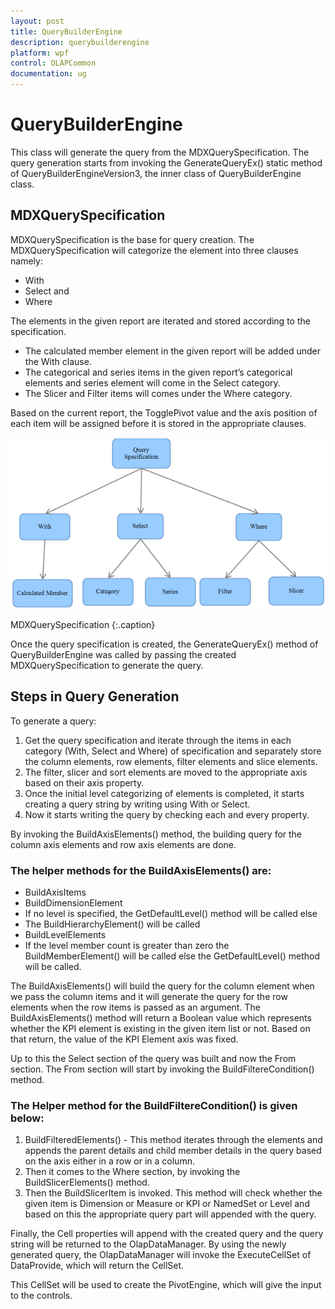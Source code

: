 ```yaml
---
layout: post
title: QueryBuilderEngine
description: querybuilderengine
platform: wpf
control: OLAPCommon 
documentation: ug
---
```


# QueryBuilderEngine

This class will generate the query from the MDXQuerySpecification. The query generation starts from invoking the GenerateQueryEx() static method of QueryBuilderEngineVersion3, the inner class of QueryBuilderEngine class. 

## MDXQuerySpecification

MDXQuerySpecification is the base for query creation. The MDXQuerySpecification will categorize the element into three clauses namely:

* With
* Select and
* Where

The elements in the given report are iterated and stored according to the specification.

* The calculated member element in the given report will be added under the With clause.
* The categorical and series items in the given report’s categorical elements and series element will come in the Select category.
* The Slicer and Filter items will comes under the Where category.

Based on the current report, the TogglePivot value and the axis position of each item will be assigned before it is stored in the appropriate clauses.

![](MDXQuerySpecification_images/MDXQuerySpecification_img1.png)





 MDXQuerySpecification
 {:.caption}



Once the query specification is created, the GenerateQueryEx() method of QueryBuilderEngine was called by passing the created MDXQuerySpecification to generate the query.

## Steps in Query Generation

To generate a query:

1. Get the query specification and iterate through the items in each category (With, Select and Where) of specification and separately store the column elements, row elements, filter elements and slice elements.
2. The filter, slicer and sort elements are moved to the appropriate axis based on their axis property.
3. Once the initial level categorizing of elements is completed, it starts creating a query string by writing using With or Select.
4. Now it starts writing the query by checking each and every property. 



By invoking the BuildAxisElements() method, the building query for the column axis elements and row axis elements are done.

### The helper methods for the BuildAxisElements() are:

* BuildAxisItems
* BuildDimensionElement
* If no level is specified, the  GetDefaultLevel() method will be called else
* The BuildHierarchyElement() will be called
* BuildLevelElements
* If the level member count is greater than zero the BuildMemberElement() will be called else the GetDefaultLevel() method will be called.

The BuildAxisElements() will build the query for the column element when we pass the column items and it will generate the query for the row elements when the row items is passed as an argument. The BuildAxisElements() method will return a Boolean value which represents whether the KPI element is existing in the given item list or not. Based on that return, the value of the KPI Element axis was fixed.

Up to this the Select section of the query was built and now the From section. The From section will start by invoking the BuildFiltereCondition() method.

### The Helper method for the BuildFiltereCondition() is given below:

1. BuildFilteredElements() - This method iterates through the elements and appends the parent details and child member details in the query based on the axis either in a row or in a column.
2. Then it comes to the Where section, by invoking the BuildSlicerElements() method.
3. Then the BuildSlicerItem is invoked. This method will check whether the given item is Dimension or Measure or KPI or NamedSet or Level and based on this the appropriate query part will appended with the query.



Finally, the Cell properties will append with the created query and the query string will be returned to the OlapDataManager. By using the newly generated query, the OlapDataManager will invoke the ExecuteCellSet of DataProvide, which will return the CellSet. 

This CellSet will be used to create the PivotEngine, which will give the input to the controls. 



